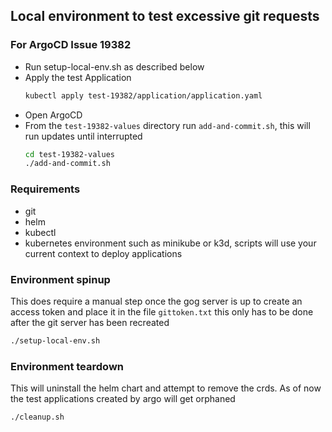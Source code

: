 ## Local environment to test excessive git requests


### For ArgoCD Issue 19382

- Run setup-local-env.sh as described below
- Apply the test Application
    ```sh
    kubectl apply test-19382/application/application.yaml
    ```
- Open ArgoCD
- From the `test-19382-values` directory run `add-and-commit.sh`, this will run updates until interrupted
    ```sh
    cd test-19382-values
    ./add-and-commit.sh
    ```


### Requirements
- git
- helm
- kubectl
- kubernetes environment such as minikube or k3d, scripts will use your current context to deploy applications

### Environment spinup

This does require a manual step once the gog server is up to create an access token and place it in the file `gittoken.txt` this only has to be done
after the git server has been recreated

```sh
./setup-local-env.sh
```

### Environment teardown

This will uninstall the helm chart and attempt to remove the crds. As of now the test applications created by argo will get orphaned

```sh
./cleanup.sh
```